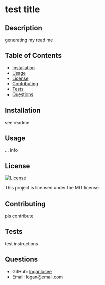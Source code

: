 
# test title

## Description
generating my read me

## Table of Contents
- [Installation](#installation)
- [Usage](#usage)
- [License](#license)
- [Contributing](#contributing)
- [Tests](#tests)
- [Questions](#questions)

## Installation
see readme

## Usage
... info

## License
[![License](https://img.shields.io/badge/License-MIT-brightgreen)](https://opensource.org/licenses/MIT)

This project is licensed under the MIT license.

## Contributing
pls contribute

## Tests
test instructions

## Questions
- GitHub: [loganlosee](https://github.com/loganlosee)
- Email: logan@email.com
